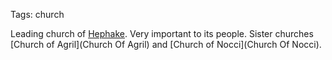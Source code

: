 Tags: church

Leading church of [Hephake](Hephake). Very important to its people. Sister churches [Church of Agril](Church Of Agril) and [Church of Nocci](Church Of Nocci).